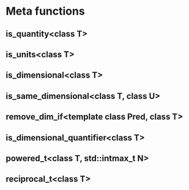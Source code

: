 # Meta functions

## is_quantity&lt;class T&gt;

## is_units&lt;class T&gt;

## is_dimensional&lt;class T&gt;

## is_same_dimensional&lt;class T, class U&gt;

## remove_dim_if&lt;template <class> class Pred, class T&gt;

## is_dimensional_quantifier&lt;class T&gt;

## powered_t&lt;class T, std::intmax_t N&gt;

## reciprocal_t&lt;class T&gt;
